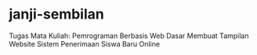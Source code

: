 # janji-sembilan

Tugas Mata Kuliah: Pemrograman Berbasis Web Dasar
Membuat Tampilan Website Sistem Penerimaan Siswa Baru Online
